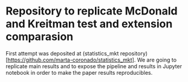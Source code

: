 # Repository to replicate McDonald and Kreitman test and extension comparasion
First attempt was deposited at (statistics_mkt repository)[https://github.com/marta-coronado/statistics_mkt]. We are going to replicate main results and to expose the pipeline and results in Jupyter notebook in order to make the paper results reproducibles.
